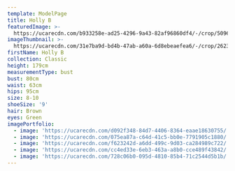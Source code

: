 ```yaml
---
template: ModelPage
title: Holly B
featuredImage: >-
  https://ucarecdn.com/b933258e-ad25-4296-9a43-82af96860df4/-/crop/5096x3100/0,0/-/preview/
imageThumbnail: >-
  https://ucarecdn.com/31e7ba9d-bd4b-47ab-a60a-6d8ebeaefea6/-/crop/2623x3617/1249,0/-/preview/
firstName: Holly B
collection: Classic
height: 179cm
measurementType: bust
bust: 80cm
waist: 63cm
hips: 95cm
size: 8-10
shoeSize: '9'
hair: Brown
eyes: Green
imagePortfolio:
  - image: 'https://ucarecdn.com/d092f348-84d7-4406-8364-eaae18630755/'
  - image: 'https://ucarecdn.com/075ea87a-c64d-41c5-bb0e-7791905c1880/'
  - image: 'https://ucarecdn.com/f623242d-a6dd-499c-9d03-ca284989c722/'
  - image: 'https://ucarecdn.com/cc4ed33e-6eb3-463a-a8b0-cce489f43842/'
  - image: 'https://ucarecdn.com/728c06b0-095d-4810-85b4-71c2544d5b1b/'
---
```


